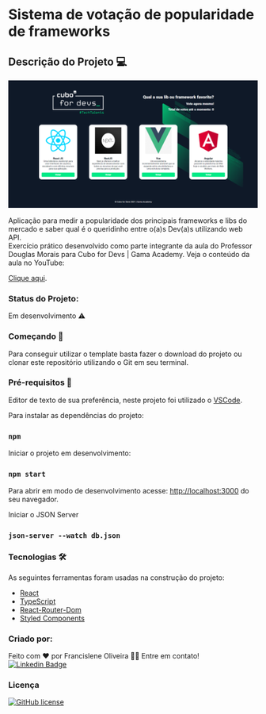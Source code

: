 # Sistema de votação de popularidade de frameworks 

## Descrição do Projeto 💻

![Modelo do Projeto](screenshot.png)

Aplicação para medir a popularidade dos principais frameworks e libs do mercado e saber qual é o queridinho entre o(a)s Dev(a)s utilizando web API.  
Exercício prático desenvolvido como parte integrante da aula do Professor Douglas Morais para Cubo for Devs | Gama Academy.
Veja o conteúdo da aula no YouTube:

[Clique aqui](https://www.youtube.com/watch?reload=9&v=uslyHgJcrFY).

### Status do Projeto: 

Em desenvolvimento :warning:

### Começando 🏁

Para conseguir utilizar o template basta fazer o download do projeto ou clonar este repositório utilizando o Git em seu terminal.

### Pré-requisitos :large_orange_diamond:

Editor de texto de sua preferência, neste projeto foi utilizado o [VSCode](https://code.visualstudio.com).

Para instalar as dependências do projeto:

### `npm`

Iniciar o projeto em desenvolvimento:

### `npm start`

Para abrir em modo de desenvolvimento acesse: [http://localhost:3000](http://localhost:3000) do seu navegador.

Iniciar o JSON Server

### `json-server --watch db.json`

### Tecnologias 🛠 

As seguintes ferramentas foram usadas na construção do projeto:

- [React](https://pt-br.reactjs.org/)
- [TypeScript](https://www.typescriptlang.org/)
- [React-Router-Dom](https://reactrouter.com/)
- [Styled Components](https://styled-components.com/)

### Criado por:

Feito com ❤️ por Francislene Oliveira 👋🏽 Entre em contato!
[![Linkedin Badge](https://img.shields.io/badge/-Francislene-blue?style=flat-square&logo=Linkedin&logoColor=white&link=https://www.linkedin.com/in/francisleneoliveira/)](https://www.linkedin.com/in/francisleneoliveira/) 

### Licença

[![GitHub license](https://img.shields.io/github/license/Naereen/StrapDown.js.svg)](https://github.com/Naereen/StrapDown.js/blob/master/LICENSE)
